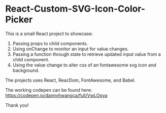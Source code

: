 # React-Custom-SVG-Icon-Color-Picker

This is a small React project to showcase:

1. Passing props to child components.
2. Using onChange to monitor an input for value changes.
3. Passing a function through state to retrieve updated input value from a child component.
4. Using the value change to alter css of an fontawesome svg icon and background.

The projects uses React, ReacDom, FontAwesome, and Babel.

The working codepen can be found here: 
https://codepen.io/dannyhwangca/full/VwLOqya

Thank you!